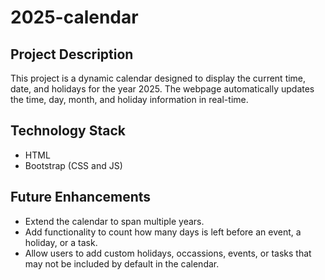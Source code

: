 # 2025-calendar


## Project Description
This project is a dynamic calendar designed to display the current time, date, and holidays for the year 2025. The webpage automatically updates the time, day, month, and holiday information in real-time.


## Technology Stack
- HTML
- Bootstrap (CSS and JS)


## Future Enhancements
- Extend the calendar to span multiple years.
- Add functionality to count how many days is left before an event, a holiday, or a task.
- Allow users to add custom holidays, occassions, events, or tasks that may not be included by default in the calendar.
